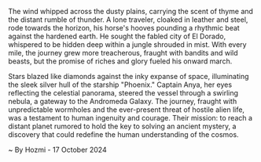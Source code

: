 
The wind whipped across the dusty plains, carrying the scent of thyme and the distant rumble of thunder. A lone traveler, cloaked in leather and steel, rode towards the horizon, his horse's hooves pounding a rhythmic beat against the hardened earth. He sought the fabled city of El Dorado, whispered to be hidden deep within a jungle shrouded in mist. With every mile, the journey grew more treacherous, fraught with bandits and wild beasts, but the promise of riches and glory fueled his onward march.

Stars blazed like diamonds against the inky expanse of space, illuminating the sleek silver hull of the starship "Phoenix."  Captain Anya, her eyes reflecting the celestial panorama, steered the vessel through a swirling nebula, a gateway to the Andromeda Galaxy.  The journey, fraught with unpredictable wormholes and the ever-present threat of hostile alien life, was a testament to human ingenuity and courage. Their mission: to reach a distant planet rumored to hold the key to solving an ancient mystery, a discovery that could redefine the human understanding of the cosmos. 

~ By Hozmi - 17 October 2024
